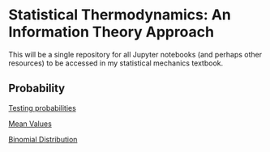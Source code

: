 # Statistical Thermodynamics: An Information Theory Approach

This will be a single repository for all Jupyter notebooks (and perhaps other 
resources) to be accessed in my statistical mechanics textbook.


## Probability

[Testing probabilities](probability/01-TestProbabilities.ipynb)

[Mean Values](probability/02-MeanValues.ipynb)

[Binomial Distribution](probability/03-BinomialDistribution.ipynb)
